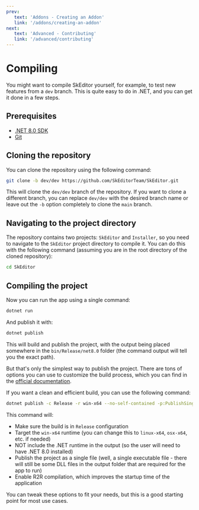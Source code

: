 ```yaml
---
prev:
   text: 'Addons - Creating an Addon'
   link: '/addons/creating-an-addon'
next:
   text: 'Advanced - Contributing'
   link: '/advanced/contributing'
---
```


# Compiling

You might want to compile SkEditor yourself, for example, to test new features from a `dev` branch.
This is quite easy to do in .NET, and you can get it done in a few steps.

## Prerequisites

- [.NET 8.0 SDK](https://dotnet.microsoft.com/download/dotnet/8.0)
- [Git](https://git-scm.com/downloads)

## Cloning the repository

You can clone the repository using the following command:

```bash
git clone -b dev/dev https://github.com/SkEditorTeam/SkEditor.git
```

This will clone the `dev/dev` branch of the repository. If you want to clone a different branch, you can replace `dev/dev` with the desired branch name or leave out the `-b` option completely to clone the `main` branch.

## Navigating to the project directory

The repository contains two projects: `SkEditor` and `Installer`, so you need to navigate to the `SkEditor` project directory to compile it. You can do this with the following command (assuming you are in the root directory of the cloned repository):

```bash
cd SkEditor
```

## Compiling the project

Now you can run the app using a single command:

```bash
dotnet run
```

And publish it with:

```bash
dotnet publish
```

This will build and publish the project, with the output being placed somewhere in the `bin/Release/net8.0` folder (the command output will tell you the exact path).

But that's only the simplest way to publish the project. There are tons of options you can use to customize the build process, which you can find in the [official documentation](https://learn.microsoft.com/dotnet/core/tools/dotnet-publish).

If you want a clean and efficient build, you can use the following command:

```bash
dotnet publish -c Release -r win-x64 --no-self-contained -p:PublishSingleFile=true -p:PublishReadyToRun=true
```

This command will:

- Make sure the build is in `Release` configuration
- Target the `win-x64` runtime (you can change this to `linux-x64`, `osx-x64`, etc. if needed)
- NOT include the .NET runtime in the output (so the user will need to have .NET 8.0 installed)
- Publish the project as a single file (well, a single executable file - there will still be some DLL files in the output folder that are required for the app to run)
- Enable R2R compilation, which improves the startup time of the application

You can tweak these options to fit your needs, but this is a good starting point for most use cases.
